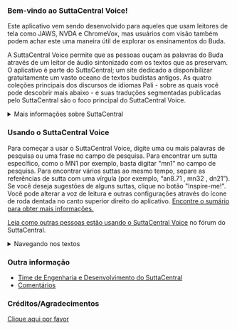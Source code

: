 ### Bem-vindo ao SuttaCentral Voice!

Este aplicativo vem sendo desenvolvido para aqueles que usam leitores de tela como JAWS, NVDA e ChromeVox, mas usuários com visão também podem achar este uma maneira útil de explorar os ensinamentos do Buda.

A SuttaCentral Voice permite que as pessoas ouçam as palavras do Buda através de um leitor de áudio sintonizado com os textos que as preservam. O aplicativo é parte do SuttaCentral; um site dedicado a disponibilizar gratuitamente um vasto oceano de textos budistas antigos. As quatro coleções principais dos discursos de idiomas Pali - sobre as quais você pode descobrir mais abaixo - e suas traduções segmentadas publicadas pelo SuttaCentral são o foco principal do SuttaCentral Voice.

<details>
<summary>Mais informações sobre SuttaCentral</summary>

* <a href="https://suttacentral.net/introduction" target="_blank">Introduction to SuttaCentral</a> 
* <a href="https://suttacentral.net/methodology" target="_blank">SuttaCentral's methodology</a>
* <a href="https://suttacentral.net/numbering" target="_blank">SuttaCentral's numbering system</a>
* <a href="https://suttacentral.net/abbreviations" target="_blank">Abbreviations used on SuttaCentral</a>
* <a href="https://suttacentral.net/acknowledgments" target="_blank">Acknowledgments</a>

</details>

### Usando o SuttaCentral Voice

Para começar a usar o SuttaCentral Voice, digite uma ou mais palavras de pesquisa ou uma frase no campo de pesquisa. Para encontrar um sutta específico, como o MN1 por exemplo, basta digitar "mn1" no campo de pesquisa. Para encontrar vários suttas ao mesmo tempo, separe as referências de sutta com uma vírgula (por exemplo, “an8.71 <span aria-label="comma"> </span><span aria-hidden="true">,</span> mn32 <span aria-label="comma"> </span><span aria-hidden="true">,</span> dn21”). Se você deseja sugestões de alguns suttas, clique no botão "Inspire-me!". Você pode alterar a voz de leitura e outras configurações através do ícone de roda dentada no canto superior direito do aplicativo. <a href="/sc-voice/pt/%C3%8Dndice-e-conte%C3%BAdo" target="_blank">Encontre o sumário para obter mais informações.</a>

<a href="https://discourse.suttacentral.net/t/how-do-you-use-suttacentral-voice/12384" target="_blank">Leia como outras pessoas estão usando o SuttaCentral Voice</a> no fórum do SuttaCentral.

<details>
<summary>Navegando nos textos</summary>

Você pode ler introduções gerais às duas seções do cânone de Pali que registram os ensinamentos de Buda no SuttaCentral:

* <a href="https://suttacentral.net/discourses" target="_blank">Introduction to the Discourses</a>
* <a href="https://suttacentral.net/vinaya" target="_blank">Introduction to the Vinaya (Monastic Code)</a>

O SuttaCentral também publicou guias avançados para os suttas Pali que exploram seus detalhes e sutilezas em profundidade:

* <a href="https://suttacentral.net/general-guide-sujato" target="_blank">A Reader’s Guide to the Pali Suttas</a>
* <a href="https://suttacentral.net/dn-guide-sujato" target="_blank">The Long Discourses: Dhamma as literature and compilation</a>
* <a href="https://suttacentral.net/mn-guide-sujato" target="_blank">The Middle Discourses: conversations on matters of deep truth</a>
* <a href="https://suttacentral.net/sn-guide-sujato" target="_blank">The Linked Discourses: the blueprint for Buddhist philosophy</a>
* <a href="https://suttacentral.net/an-guide-sujato" target="_blank">The Numbered Discourses: things that are useful every day</a>

Os seguintes índices e lista de termos também podem ajudá-lo a encontrar o que procura:

* <a href="https://suttacentral.net/subjects" target="_blank">Index of Subjects</a>
* <a href="https://suttacentral.net/similes" target="_blank">Index of Similes</a>
* <a href="https://suttacentral.net/names" target="_blank">Index of Names</a>
* <a href="https://suttacentral.net/terminology" target="_blank">Basic Pali Terminology</a>

</details>

### Outra informação
* <a href="/sc-voice/en/ToC#engineering-and-development" target="_blank">Time de Engenharia e Desenvolvimento do SuttaCentral</a>
* <a href="https://discourse.suttacentral.net/tags/sc-voice" target="_blank">Comentários</a>

### Créditos/Agradecimentos
[Clique aqui por favor](/sc-voice/en/Acknowledgements)
